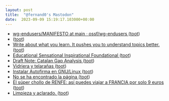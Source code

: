 ```yaml
---
layout: post
title:  "@fernand0's Mastodon"
date:  2023-09-09 15:19:17.103000+00:00
---
```

*  [wg-endusers/MANIFESTO at main · ossf/wg-endusers ](https://github.com/ossf/wg-endusers/tree/main/MANIFEST) ([toot](https://mastodon.social/@fernand0/111035859409108282))
*  [ ](https://social.aguilera.soy/users/jorge) ([toot](https://mastodon.social/@fernand0/111035626148646585))
*  [Write about what you learn. It pushes you to understand topics better. ](https://addyosmani.com/blog/write-learn) ([toot](https://mastodon.social/@fernand0/111035572160271729))
*  [Educational Sensational Inspirational Foundational ](https://esif.dev) ([toot](https://mastodon.social/@fernand0/111034886816839436))
*  [Draft Note: Catalan Gap Analysis ](https://www.w3.org/news/2023/draft-note-catalan-gap-analysis) ([toot](https://mastodon.social/@fernand0/111034687419810385))
*  [Vidriera y telarañas ](https://www.flickr.com/photos/fernand0/53158543416) ([toot](https://mastodon.social/@fernand0/111034649933280706))
*  [Instalar Autofirma en GNU/Linux ](https://malagaoriginal.blogspot.com/2023/03/instalar-autofirma-en-gnulinux.htm) ([toot](https://mastodon.social/@fernand0/111034536949540281))
*  [No se ha encontrado la página   ](https://www.xataka.com/seguridad/japon-tiene-agencia-ciberseguridad-para-proteger-al-pais-hackearon-se-han-enterado-nueve-meses-tardeign=botoneramobile_AMP) ([toot](https://mastodon.social/@fernand0/111034269473464940))
*  [El súper chollo de RENFE: así puedes viajar a FRANCIA por solo 9 euros ](https://www.cronista.com/espana/actualidad-es/el-super-chollo-de-renfe-asi-puedes-viajar-a-francia-por-solo-9-euros) ([toot](https://mastodon.social/@fernand0/111033978088027212))
*  [Limpieza y aclarado. ](https://avecesunafoto.wordpress.com/2023/09/08/limpieza-y-aclarado) ([toot](https://mastodon.social/@fernand0/111030663955221700))
